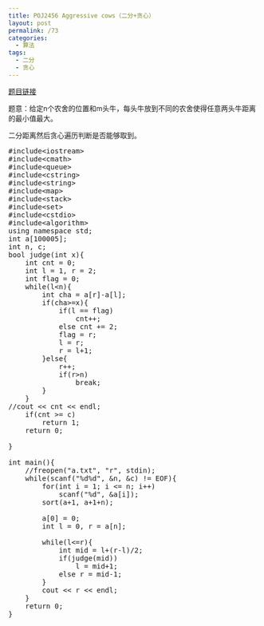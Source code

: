 ```yaml
---
title: POJ2456 Aggressive cows（二分+贪心）
layout: post
permalink: /73
categories:
  - 算法
tags:
  - 二分
  - 贪心
---
```

<a href="http://poj.org/problem?id=2456" target="_blank">题目链接</a>

题意：给定n个农舍的位置和m头牛，每头牛放到不同的农舍使得任意两头牛距离的最小值最大。

二分距离然后贪心遍历判断是否能够取到。

<pre class="brush: cpp; title: ; notranslate" title="">#include&lt;iostream&gt;
#include&lt;cmath&gt;
#include&lt;queue&gt;
#include&lt;cstring&gt;
#include&lt;string&gt;
#include&lt;map&gt;
#include&lt;stack&gt;
#include&lt;set&gt;
#include&lt;cstdio&gt;
#include&lt;algorithm&gt;
using namespace std;
int a[100005];
int n, c;
bool judge(int x){
    int cnt = 0;
    int l = 1, r = 2;
    int flag = 0;
    while(l&lt;n){
        int cha = a[r]-a[l];
        if(cha&gt;=x){
            if(l == flag)
                cnt++;
            else cnt += 2;
            flag = r;
            l = r;
            r = l+1;
        }else{
            r++;
            if(r&gt;n)
                break;
        }
    }
//cout &lt;&lt; cnt &lt;&lt; endl;
    if(cnt &gt;= c)
        return 1;
    return 0;

}

int main(){
    //freopen("a.txt", "r", stdin);
    while(scanf("%d%d", &n, &c) != EOF){
        for(int i = 1; i &lt;= n; i++)
            scanf("%d", &a[i]);
        sort(a+1, a+1+n);

        a[0] = 0;
        int l = 0, r = a[n];

        while(l&lt;=r){
            int mid = l+(r-l)/2;
            if(judge(mid))
                l = mid+1;
            else r = mid-1;
        }
        cout &lt;&lt; r &lt;&lt; endl;
    }
    return 0;
}
</pre>